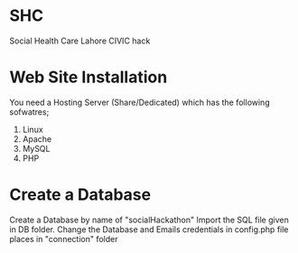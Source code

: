 SHC
===

Social Health Care Lahore CIVIC hack

Web Site Installation
========================
You need a Hosting Server (Share/Dedicated) which has the following sofwatres;
1. Linux
2. Apache
3. MySQL
4. PHP

Create a Database
========================
Create a Database by name of "socialHackathon"
Import the SQL file given in DB folder.
Change the Database and Emails credentials in config.php file places in "connection" folder

